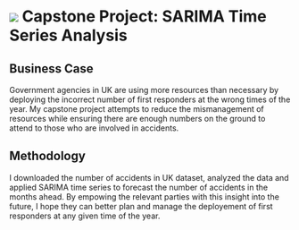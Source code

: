 # ![](https://ga-dash.s3.amazonaws.com/production/assets/logo-9f88ae6c9c3871690e33280fcf557f33.png) Capstone Project: SARIMA Time Series Analysis

## Business Case
Government agencies in UK are using more resources than necessary by deploying the incorrect number of first responders at the wrong times of the year. 
My capstone project attempts to reduce the mismanagement of resources while ensuring there are enough numbers on the ground to attend to those who are involved in accidents.

## Methodology

I downloaded the number of accidents in UK dataset, analyzed the data and applied SARIMA time series to forecast the number of accidents in the months ahead. 
By empowing the relevant parties with this insight into the future, I hope they can better plan and manage the deployement of first responders at any given time of the year.
